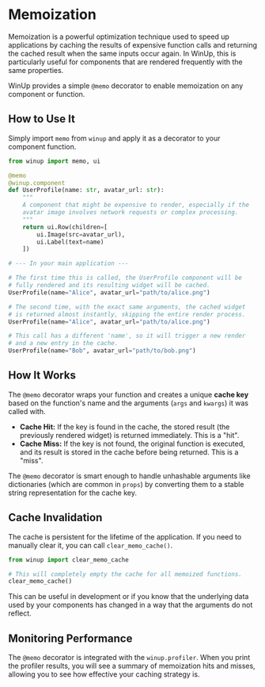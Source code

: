 # Memoization

Memoization is a powerful optimization technique used to speed up applications by caching the results of expensive function calls and returning the cached result when the same inputs occur again. In WinUp, this is particularly useful for components that are rendered frequently with the same properties.

WinUp provides a simple `@memo` decorator to enable memoization on any component or function.

## How to Use It

Simply import `memo` from `winup` and apply it as a decorator to your component function.

```python
from winup import memo, ui

@memo
@winup.component
def UserProfile(name: str, avatar_url: str):
    """
    A component that might be expensive to render, especially if the
    avatar image involves network requests or complex processing.
    """
    return ui.Row(children=[
        ui.Image(src=avatar_url),
        ui.Label(text=name)
    ])

# --- In your main application ---

# The first time this is called, the UserProfile component will be
# fully rendered and its resulting widget will be cached.
UserProfile(name="Alice", avatar_url="path/to/alice.png")

# The second time, with the exact same arguments, the cached widget
# is returned almost instantly, skipping the entire render process.
UserProfile(name="Alice", avatar_url="path/to/alice.png") 

# This call has a different 'name', so it will trigger a new render
# and a new entry in the cache.
UserProfile(name="Bob", avatar_url="path/to/bob.png")
```

## How It Works

The `@memo` decorator wraps your function and creates a unique **cache key** based on the function's name and the arguments (`args` and `kwargs`) it was called with.

- **Cache Hit:** If the key is found in the cache, the stored result (the previously rendered widget) is returned immediately. This is a "hit".
- **Cache Miss:** If the key is not found, the original function is executed, and its result is stored in the cache before being returned. This is a "miss".

The `@memo` decorator is smart enough to handle unhashable arguments like dictionaries (which are common in `props`) by converting them to a stable string representation for the cache key.

## Cache Invalidation

The cache is persistent for the lifetime of the application. If you need to manually clear it, you can call `clear_memo_cache()`.

```python
from winup import clear_memo_cache

# This will completely empty the cache for all memoized functions.
clear_memo_cache()
```
This can be useful in development or if you know that the underlying data used by your components has changed in a way that the arguments do not reflect.

## Monitoring Performance

The `@memo` decorator is integrated with the `winup.profiler`. When you print the profiler results, you will see a summary of memoization hits and misses, allowing you to see how effective your caching strategy is. 